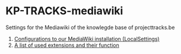 # KP-TRACKS-mediawiki

Settings for the Mediawiki of the knowlegde base of projecttracks.be

1. [Configurations to our MediaWiki installation (LocalSettings)](Settings.md)
2. [A list of used extensions and their function](Extensions.md)
